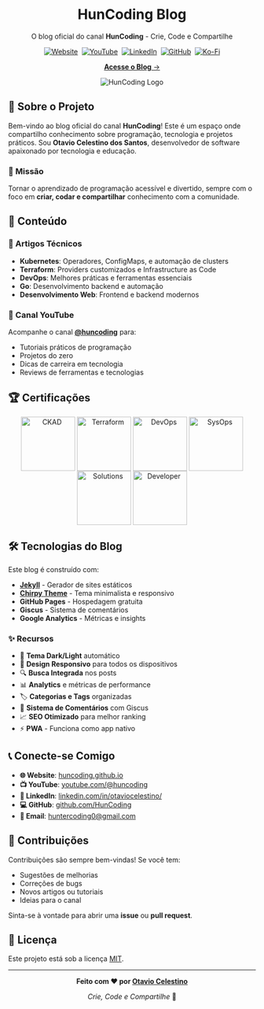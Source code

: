 <div align="center">

  # HunCoding Blog

  O blog oficial do canal **HunCoding** - Crie, Code e Compartilhe

  [![Website](https://img.shields.io/badge/Website-huncoding.github.io-blue?style=flat-square&logo=github)][website]&nbsp;
  [![YouTube](https://img.shields.io/badge/YouTube-@huncoding-red?style=flat-square&logo=youtube)][youtube]&nbsp;
  [![LinkedIn](https://img.shields.io/badge/LinkedIn-Otavio%20Celestino-blue?style=flat-square&logo=linkedin)][linkedin]&nbsp;
  [![GitHub](https://img.shields.io/badge/GitHub-HunCoding-black?style=flat-square&logo=github)][github]&nbsp;
  [![Ko-Fi](https://img.shields.io/badge/Ko--Fi-Me%20compre%20um%20café-FF5E5B?style=flat-square&logo=ko-fi)][kofi]

  [**Acesse o Blog** →][website]

  ![HunCoding Logo](https://huncoding.github.io/assets/huncoding_logo.svg)

</div>

## 👋 Sobre o Projeto

Bem-vindo ao blog oficial do canal **HunCoding**! Este é um espaço onde compartilho conhecimento sobre programação, tecnologia e projetos práticos. Sou **Otavio Celestino dos Santos**, desenvolvedor de software apaixonado por tecnologia e educação.

### 🎯 Missão
Tornar o aprendizado de programação acessível e divertido, sempre com o foco em **criar, codar e compartilhar** conhecimento com a comunidade.

## 🚀 Conteúdo

### 📝 Artigos Técnicos
- **Kubernetes**: Operadores, ConfigMaps, e automação de clusters
- **Terraform**: Providers customizados e Infrastructure as Code
- **DevOps**: Melhores práticas e ferramentas essenciais
- **Go**: Desenvolvimento backend e automação
- **Desenvolvimento Web**: Frontend e backend modernos

### 🎥 Canal YouTube
Acompanhe o canal [**@huncoding**][youtube] para:
- Tutoriais práticos de programação
- Projetos do zero
- Dicas de carreira em tecnologia
- Reviews de ferramentas e tecnologias

## 🏆 Certificações

<div align="center">

[<img align="center" alt="CKAD" width="110px" src="https://github.com/user-attachments/assets/b453a4d1-3136-4a67-88c7-46db58baa97c" />][CKAD]
[<img align="center" alt="Terraform" width="110px" src="https://github.com/user-attachments/assets/48fe814b-0a54-489a-a84b-43a81f8e2ec1" />][Terraform]
[<img align="center" alt="DevOps" width="110px" src="https://images.credly.com/size/220x220/images/bd31ef42-d460-493e-8503-39592aaf0458/image.png" />][DevOps]
[<img align="center" alt="SysOps" width="110px" src="https://images.credly.com/size/220x220/images/f0d3fbb9-bfa7-4017-9989-7bde8eaf42b1/image.png" />][SysOps]
[<img align="center" alt="Solutions" width="110px" src="https://images.credly.com/size/110x110/images/0e284c3f-5164-4b21-8660-0d84737941bc/image.png" />][Solutions]
[<img align="center" alt="Developer" width="110px" src="https://images.credly.com/size/340x340/images/b9feab85-1a43-4f6c-99a5-631b88d5461b/image.png" />][Developer]

</div>

## 🛠️ Tecnologias do Blog

Este blog é construído com:

- **[Jekyll](https://jekyllrb.com/)** - Gerador de sites estáticos
- **[Chirpy Theme](https://github.com/cotes2020/jekyll-theme-chirpy)** - Tema minimalista e responsivo
- **GitHub Pages** - Hospedagem gratuita
- **Giscus** - Sistema de comentários
- **Google Analytics** - Métricas e insights

### ✨ Recursos
- 🌙 **Tema Dark/Light** automático
- 📱 **Design Responsivo** para todos os dispositivos
- 🔍 **Busca Integrada** nos posts
- 📊 **Analytics** e métricas de performance
- 🏷️ **Categorias e Tags** organizadas
- 💬 **Sistema de Comentários** com Giscus
- 📈 **SEO Otimizado** para melhor ranking
- ⚡ **PWA** - Funciona como app nativo

## 📞 Conecte-se Comigo

- **🌐 Website**: [huncoding.github.io][website]
- **📺 YouTube**: [youtube.com/@huncoding][youtube]
- **💼 LinkedIn**: [linkedin.com/in/otaviocelestino/][linkedin]
- **💻 GitHub**: [github.com/HunCoding][github]
- **📧 Email**: huntercoding0@gmail.com

## 🤝 Contribuições

Contribuições são sempre bem-vindas! Se você tem:
- Sugestões de melhorias
- Correções de bugs
- Novos artigos ou tutoriais
- Ideias para o canal

Sinta-se à vontade para abrir uma **issue** ou **pull request**.

## 📄 Licença

Este projeto está sob a licença [MIT](LICENSE).

---

<div align="center">

**Feito com ❤️ por [Otavio Celestino](https://github.com/HunCoding)**

*Crie, Code e Compartilhe* 🚀

</div>

<!-- Links -->
[website]: https://huncoding.github.io
[youtube]: https://youtube.com/@huncoding
[linkedin]: https://linkedin.com/in/otaviocelestino/
[github]: https://github.com/HunCoding
[kofi]: https://ko-fi.com/huncoding
[CKAD]: https://www.credly.com/badges/b453a4d1-3136-4a67-88c7-46db58baa97c
[Terraform]: https://www.credly.com/badges/48fe814b-0a54-489a-a84b-43a81f8e2ec1
[DevOps]: https://www.credly.com/badges/bd31ef42-d460-493e-8503-39592aaf0458
[SysOps]: https://www.credly.com/badges/f0d3fbb9-bfa7-4017-9989-7bde8eaf42b1
[Solutions]: https://www.credly.com/badges/0e284c3f-5164-4b21-8660-0d84737941bc
[Developer]: https://www.credly.com/badges/b9feab85-1a43-4f6c-99a5-631b88d5461b
